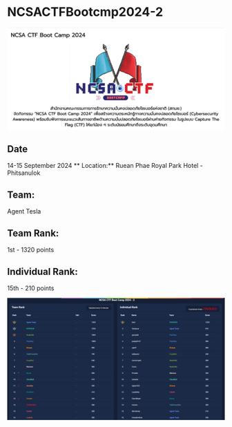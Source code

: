 # NCSACTFBootcmp2024-2
![cover](resource/COVER.png)
## **Date**
14-15 September 2024
 ** Location:** Ruean Phae Royal Park Hotel - Phitsanulok

## **Team:** 
Agent Tesla
## **Team Rank:** 
1st - 1320 points

## **Individual Rank:** 
15th - 210 points

![leaderboard](CTF/Leaderboard-final.png)
